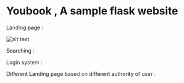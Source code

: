 # Youbook , A sample flask website


Landing page : 

![alt text](https://i.imgur.com/6FIGw0o.png)

Searching : 

Login system : 

Different Landing page based on different authority of user : 

